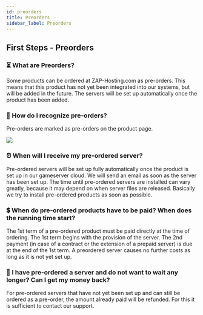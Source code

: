 ```yaml
---
id: preorders
title: Preorders
sidebar_label: Preorders
---
```

## First Steps - Preorders
### ⏳ What are Preorders? 
Some products can be ordered at ZAP-Hosting.com as pre-orders. This means that this product has not yet been integrated into our systems, but will be added in the future. The servers will be set up automatically once the product has been added.

### 🔎 How do I recognize pre-orders?
Pre-orders are marked as pre-orders on the product page.

![](https://screensaver01.zap-hosting.com/index.php/s/W7beACXt2wEDD5X/preview)

### ⏰ When will I receive my pre-ordered server?
Pre-ordered servers will be set up fully automatically once the product is set up in our gameserver cloud. We will send an email as soon as the server has been set up. The time until pre-ordered servers are installed can vary greatly, because it may depend on when server files are released. Basically we try to install pre-ordered products as soon as possible.

### 💲 When do pre-ordered products have to be paid? When does the running time start?
The 1st term of a pre-ordered product must be paid directly at the time of ordering. The 1st term begins with the provision of the server. The 2nd payment (in case of a contract or the extension of a prepaid server) is due at the end of the 1st term. A preordered server causes no further costs as long as it is not yet set up.

### 💸 I have pre-ordered a server and do not want to wait any longer? Can I get my money back?
For pre-ordered servers that have not yet been set up and can still be ordered as a pre-order, the amount already paid will be refunded. For this it is sufficient to contact our support.
